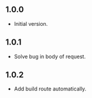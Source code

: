 ## 1.0.0

- Initial version.

## 1.0.1

- Solve bug in body of request.

## 1.0.2

- Add build route automatically.
